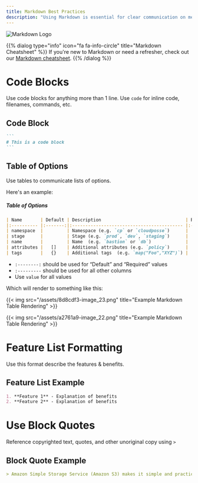 ```yaml
---
title: Markdown Best Practices
description: "Using Markdown is essential for clear communication on mediums such as GitHub, Slack or just plain text. Here are some of our recommendations on when to use certain conventions."
---
```


![Markdown Logo](/assets/13f56b6-markdown.png)

{{% dialog type="info" icon="fa fa-info-circle" title="Markdown Cheatsheet" %}} If you're new to Markdown or need a refresher, check out our [Markdown cheatsheet](/development/markdown). {{% /dialog %}}

# Code Blocks

Use code blocks for anything more than 1 line. Use `code` for inline code, filenames, commands, etc.

## Code Block

~~~~markdown
```
# This is a code block
```
~~~~


## Table of Options

Use tables to communicate lists of options.

Here's an example:

##### Table of Options
```markdown
| Name       | Default | Description                                | Required |
|:---------- |:-------:|:------------------------------------------ |:--------:|
| namespace  |         | Namespace (e.g. `cp` or `cloudposse`)      |   Yes    |
| stage      |         | Stage (e.g. `prod`, `dev`, `staging`)      |   Yes    |
| name       |         | Name  (e.g. `bastion` or `db`)             |   Yes    |
| attributes |   []    | Additional attributes (e.g. `policy`)      |    No    |
| tags       |   {}    | Additional tags  (e.g. `map("Foo","XYZ")`) |    No    |
```

* `:--------:` should be used for “Default” and “Required” values
* `:---------` should be used for all other columns
* Use `value` for all values


Which will render to something like this:

{{< img src="/assets/8d8cdf3-image_23.png" title="Example Markdown Table Rendering" >}}

{{< img src="/assets/a2761a9-image_22.png" title="Example Markdown Table Rendering" >}}

# Feature List Formatting

Use this format describe the features & benefits.

## Feature List Example

```markdown
1. **Feature 1** - Explanation of benefits
2. **Feature 2** - Explanation of benefits
```

# Use Block Quotes

Reference copyrighted text, quotes, and other unoriginal copy using `>`

## Block Quote Example

```markdown
> Amazon Simple Storage Service (Amazon S3) makes it simple and practical to collect, store, and analyze data - regardless of format – all at massive scale.
```
